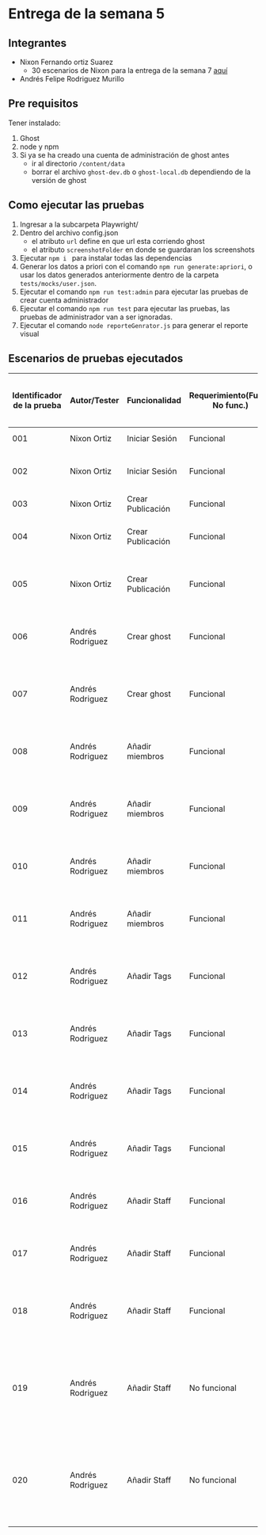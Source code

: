 # Entrega de la semana 5

## Integrantes

- Nixon Fernando ortiz Suarez
  - 30 escenarios de Nixon para la entrega de la semana 7 [aquí](https://github.com/afrodriguezm1/Entrega-semana-5/wiki/Escenarios-Nixon-Ortiz)
- Andrés Felipe Rodriguez Murillo

## Pre requisitos

Tener instalado:

1. Ghost
2. node y npm
3. Si ya se ha creado una cuenta de administración de ghost antes
   - ir al directorio `/content/data`
   - borrar el archivo `ghost-dev.db` o `ghost-local.db` dependiendo de la versión de ghost

## Como ejecutar las pruebas

1. Ingresar a la subcarpeta Playwright/
2. Dentro del archivo config.json
   - el atributo `url` define en que url esta corriendo ghost
   - el atributo `screenshotFolder` en donde se guardaran los screenshots
3. Ejecutar `npm i ` para instalar todas las dependencias
4. Generar los datos a priori con el comando `npm run generate:apriori`, o usar los datos generados anteriormente dentro de la carpeta `tests/mocks/user.json`.
5. Ejecutar el comando `npm run test:admin` para ejecutar las pruebas de crear cuenta administrador
6. Ejecutar el comando `npm run test` para ejecutar las pruebas, las pruebas de administrador van a ser ignoradas.
7. Ejecutar el comando `node reporteGenrator.js` para generar el reporte visual

## Escenarios de pruebas ejecutados

| Identificador de la prueba | Autor/Tester     | Funcionalidad     | Requerimiento(Func., No func.) | Tipo de escenario (Positivo, Negativo, Mix) | Nombre del escenario                                                                                   | Errores encontrados (Id de las incidencias) |
| -------------------------- | ---------------- | ----------------- | ------------------------------ | ------------------------------------------- | ------------------------------------------------------------------------------------------------------ | ------------------------------------------- |
| 001                        | Nixon Ortiz      | Iniciar Sesión    | Funcional                      | Positivo                                    | Inicio de sesión exitoso                                                                               | Ninguno                                     |
| 002                        | Nixon Ortiz      | Iniciar Sesión    | Funcional                      | Negativo                                    | Inicio de sesión con datos invalidos                                                                   | Ninguno                                     |
| 003                        | Nixon Ortiz      | Crear Publicación | Funcional                      | Postivo                                     | La publicación se crea vacia                                                                           | Ninguno                                     |
| 004                        | Nixon Ortiz      | Crear Publicación | Funcional                      | Postivo                                     | La publicación se crea con titulo y un parrafo                                                         | Ninguno                                     |
| 005                        | Nixon Ortiz      | Crear Publicación | Funcional                      | Postivo                                     | La publicación se crea con titulo de mas de 100 caracteres                                             | Ninguno                                     |
| 006                        | Andrés Rodriguez | Crear ghost       | Funcional                      | Negativa                                    | No se crea ni el usuario ni el ghost con datos inválidos                                               | Ninguno                                     |
| 007                        | Andrés Rodriguez | Crear ghost       | Funcional                      | Positiva                                    | Se crea el usuario y el ghost con datos correctos y completos                                          | Ninguno                                     |
| 008                        | Andrés Rodriguez | Añadir miembros   | Funcional                      | Negativa                                    | El miembro no es agregado cuando se le dan datos inválidos                                             | Ninguno                                     |
| 009                        | Andrés Rodriguez | Añadir miembros   | Funcional                      | Negativa                                    | El miembro no es agregado si el tamaño de la nota es mayor a 500 caracteres                            | Ninguno                                     |
| 010                        | Andrés Rodriguez | Añadir miembros   | Funcional                      | Negativa                                    | El miembro no es agregado si ya existe un miembreo con ese usuario                                     | Ninguno                                     |
| 011                        | Andrés Rodriguez | Añadir miembros   | Funcional                      | Positiva                                    | El miembro es agregado exitosamente con toda la información                                            | Ninguno                                     |
| 012                        | Andrés Rodriguez | Añadir Tags       | Funcional                      | Negativa                                    | La tag no es agregada si los datos suministrados no son completos                                      | Ninguno                                     |
| 013                        | Andrés Rodriguez | Añadir Tags       | Funcional                      | Negativa                                    | La tag no es agregada si el color de la tag no es formato hexadecimal                                  | Ninguno                                     |
| 014                        | Andrés Rodriguez | Añadir Tags       | Funcional                      | Negativa                                    | La tag no es agregada si la descripción supera los 500 caracteres                                      | Ninguno                                     |
| 015                        | Andrés Rodriguez | Añadir Tags       | Funcional                      | Positiva                                    | La tag es agregada si todos los datos son brindados                                                    | Ninguno                                     |
| 016                        | Andrés Rodriguez | Añadir Staff      | Funcional                      | Negativa                                    | No se invita a nadie si el campo del correo no está completo                                           | Ninguno                                     |
| 017                        | Andrés Rodriguez | Añadir Staff      | Funcional                      | Negativa                                    | No se invita si el correo ya hace parte del equipo de staff                                            | Ninguno                                     |
| 018                        | Andrés Rodriguez | Añadir Staff      | Funcional                      | Positiva                                    | Se invita si el correo no hace parte del equipo de staff y no está vacio                               | Ninguno                                     |
| 019                        | Andrés Rodriguez | Añadir Staff      | No funcional                   | Positiva                                    | Se instalan nuevos themas para el ghost desde la configuración y haciendo click en el tema deseado     | Ninguno                                     |
| 020                        | Andrés Rodriguez | Añadir Staff      | No funcional                   | Positiva                                    | Se activan los themas descargado al ingresar al panel de control de los themas y seleccionando activar | Ninguno                                     |
